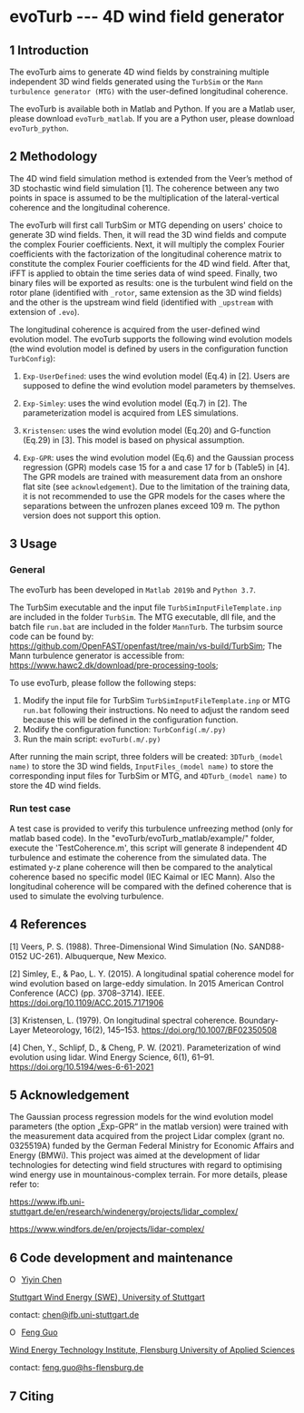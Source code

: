 # evoTurb --- 4D wind field generator

## 1 Introduction

The evoTurb aims to generate 4D wind fields by constraining multiple independent 3D wind fields generated using the `TurbSim` or the `Mann turbulence generator (MTG)` with the user-defined longitudinal coherence. 

The evoTurb is available both in Matlab and Python. If you are a Matlab user, please download `evoTurb_matlab`. If you are a Python user, please download `evoTurb_python`.

## 2 Methodology

The 4D wind field simulation method is extended from the Veer’s method of 3D stochastic wind field simulation [1]. The coherence between any two points in space is assumed to be the multiplication of the lateral-vertical coherence and the longitudinal coherence.

The evoTurb will first call TurbSim or MTG depending on users' choice to generate 3D wind fields. Then, it will read the 3D wind fields and compute the complex Fourier coefficients. Next, it will multiply the complex Fourier coefficients with the factorization of the longitudinal coherence matrix to constitute the complex Fourier coefficients for the 4D wind field. After that, iFFT is applied to obtain the time series data of wind speed. Finally, two binary files will be exported as results: one is the turbulent wind field on the rotor plane (identified with `_rotor`, same extension as the 3D wind fields) and the other is the upstream wind field (identified with `_upstream` with extension of `.evo`). 

The longitudinal coherence is acquired from the user-defined wind evolution model. The evoTurb supports the following wind evolution models (the wind evolution model is defined by users in the configuration function `TurbConfig`):

1. `Exp-UserDefined`: uses the wind evolution model (Eq.4) in [2]. Users are supposed to define the wind evolution model parameters by themselves.

2. `Exp-Simley`: uses the wind evolution model (Eq.7) in [2]. The parameterization model is acquired from LES simulations.

3. `Kristensen`: uses the wind evolution model (Eq.20) and G-function (Eq.29) in [3]. This model is based on physical assumption.
    
4. `Exp-GPR`: uses the wind evolution model (Eq.6) and the Gaussian process regression (GPR) models case 15 for a and case 17 for b (Table5) in [4]. The GPR models are trained with measurement data from an onshore flat site (see `acknowledgement`). Due to the limitation of the training data, it is not recommended to use the GPR models for the cases where the separations between the unfrozen planes exceed 109 m. The python version does not support this option.

## 3 Usage

### General 

The evoTurb has been developed in `Matlab 2019b` and `Python 3.7`.

The TurbSim executable and the input file `TurbSimInputFileTemplate.inp` are included in the folder `TurbSim`. The MTG executable, dll file, and the batch file `run.bat` are included in the folder `MannTurb`. 
The turbsim source code can be found by: https://github.com/OpenFAST/openfast/tree/main/vs-build/TurbSim;
The Mann turbulence generator is accessible from: https://www.hawc2.dk/download/pre-processing-tools;

To use evoTurb, please follow the following steps:

1. Modify the input file for TurbSim `TurbSimInputFileTemplate.inp` or MTG `run.bat` following their instructions. No need to adjust the random seed because this will be defined in the configuration function.
2. Modify the configuration function: `TurbConfig(.m/.py)`
3. Run the main script: `evoTurb(.m/.py)`

After running the main script, three folders will be created: `3DTurb_(model name)` to store the 3D wind fields, `InputFiles_(model name)` to store the corresponding input files for TurbSim or MTG, and `4DTurb_(model name)` to store the 4D wind fields.

### Run test case
A test case is provided to verify this turbulence unfreezing method (only for matlab based code). In the "evoTurb/evoTurb_matlab/example/" folder, execute the 'TestCoherence.m', this script will generate 8 independent 4D turbulence and estimate the coherence from the simulated data. The estimated y-z plane coherence will then be compared to the analytical coherence based no specific model (IEC Kaimal or IEC Mann). Also the longitudinal coherence will be compared with the defined coherence that is used to simulate the evolving turbulence.

## 4 References

[1] Veers, P. S. (1988). Three-Dimensional Wind Simulation (No. SAND88-0152 UC-261). Albuquerque, New Mexico. 

[2] Simley, E., & Pao, L. Y. (2015). A longitudinal spatial coherence model for wind evolution based on large-eddy simulation. In 2015 American Control Conference (ACC) (pp. 3708–3714). IEEE. https://doi.org/10.1109/ACC.2015.7171906

[3] Kristensen, L. (1979). On longitudinal spectral coherence. Boundary-Layer Meteorology, 16(2), 145–153. https://doi.org/10.1007/BF02350508

[4] Chen, Y., Schlipf, D., & Cheng, P. W. (2021). Parameterization of wind evolution using lidar. Wind Energy Science, 6(1), 61–91. https://doi.org/10.5194/wes-6-61-2021

## 5 Acknowledgement
The Gaussian process regression models for the wind evolution model parameters (the option „Exp-GPR“ in the matlab version) were trained with the measurement data acquired from the project Lidar complex (grant no. 0325519A) funded by the German Federal Ministry for Economic Affairs and Energy (BMWi). This project was aimed at the development of lidar technologies for detecting wind field structures with regard to optimising wind energy use in mountainous-complex terrain. For more details, please refer to:

https://www.ifb.uni-stuttgart.de/en/research/windenergy/projects/lidar_complex/

https://www.windfors.de/en/projects/lidar-complex/

## 6 Code development and maintenance

</a></div><div itemscope itemtype="https://schema.org/Person"><a itemprop="sameAs" content="https://orcid.org/0000-0002-1343-0654" href="https://orcid.org/0000-0002-1343-0654" target="orcid.widget" rel="me noopener noreferrer" style="vertical-align:top;"><img src="https://orcid.org/sites/default/files/images/orcid_16x16.png" style="width:1em;margin-right:.5em;" alt="ORCID iD icon">Yiyin Chen</a></div>

[Stuttgart Wind Energy (SWE), University of Stuttgart](https://www.ifb.uni-stuttgart.de/en/institute/team/Chen-00003/)

contact: chen@ifb.uni-stuttgart.de

</a></div><div itemscope itemtype="https://schema.org/Person"><a itemprop="sameAs" content="https://orcid.org/0000-0003-3275-6243" href="https://orcid.org/0000-0003-3275-6243" target="orcid.widget" rel="me noopener noreferrer" style="vertical-align:top;"><img src="https://orcid.org/sites/default/files/images/orcid_16x16.png" style="width:1em;margin-right:.5em;" alt="ORCID iD icon">Feng Guo</a></div>

[Wind Energy Technology Institute, Flensburg University of Applied Sciences](https://hs-flensburg.de/hochschule/personen/guo)

contact: feng.guo@hs-flensburg.de

## 7 Citing
